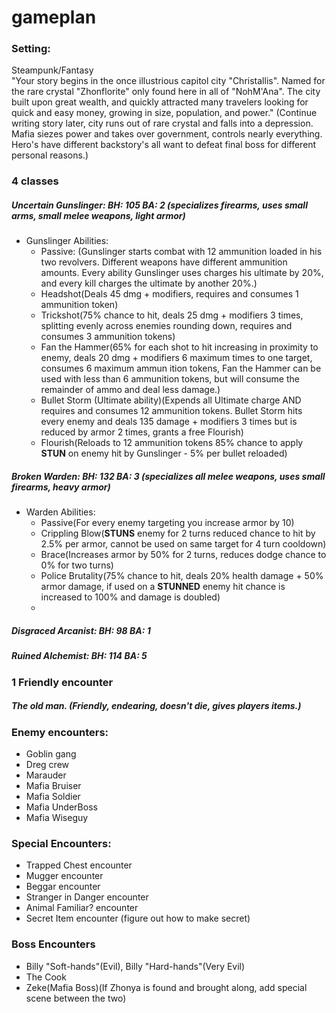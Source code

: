 # gameplan

### Setting:
Steampunk/Fantasy  
"Your story begins in the once illustrious capitol city "Christallis". Named for the rare crystal "Zhonflorite" only found here in all of "NohM'Ana". The city built upon great wealth, and quickly attracted many travelers looking for quick and easy money, growing in size, population, and power." (Continue writing story later, city runs out of rare crystal and falls into a depression. Mafia siezes power and takes over government, controls nearly everything. Hero's have different backstory's all want to defeat final boss for different personal reasons.)


### 4 classes  
##### Uncertain Gunslinger: BH: 105 BA: 2 (specializes firearms, uses small arms, small melee weapons, light armor)  
* Gunslinger Abilities: 
  * Passive: (Gunslinger starts combat with 12 ammunition loaded in his two revolvers. Different weapons have different ammunition amounts. Every ability Gunslinger uses charges     his ultimate by 20%, and every kill charges the ultimate by another 20%.) 
  * Headshot(Deals 45 dmg + modifiers, requires and consumes 1 ammunition token) 
  * Trickshot(75% chance to hit, deals 25 dmg + modifiers 3 times, splitting evenly across enemies rounding down, requires and consumes 3 ammunition tokens) 
  * Fan the Hammer(65% for each shot to hit increasing in proximity to enemy, deals 20 dmg + modifiers 6 maximum times to one target, consumes 6 maximum ammun ition tokens, Fan     the Hammer can be used with less than 6 ammunition tokens, but will consume the remainder of ammo and deal less damage.) 
  * Bullet Storm (Ultimate ability)(Expends all Ultimate charge AND requires and consumes 12 ammunition tokens. Bullet Storm hits every enemy and deals 135 damage + modifiers 3     times but is reduced by armor 2 times, grants a free Flourish) 
  * Flourish(Reloads to 12 ammunition tokens 85% chance to apply **STUN** on enemy hit by Gunslinger - 5% per bullet reloaded) 

##### Broken Warden: BH: 132 BA: 3 (specializes all melee weapons, uses small firearms, heavy armor)  
* Warden Abilities:
  * Passive(For every enemy targeting you increase armor by 10) 
  * Crippling Blow(**STUNS** enemy for 2 turns reduced chance to hit by 2.5% per armor, cannot be used on same target for 4 turn cooldown) 
  * Brace(Increases armor by 50% for 2 turns, reduces dodge chance to 0% for two turns)
  * Police Brutality(75% chance to hit, deals 20% health damage + 50% armor damage, if used on a **STUNNED** enemy hit chance is increased to 100% and damage is doubled)
  * 

##### Disgraced Arcanist: BH: 98 BA: 1  

##### Ruined Alchemist: BH: 114 BA: 5



### 1 Friendly encounter
##### The old man. (Friendly, endearing, doesn't die, gives players items.)



### Enemy encounters:

* Goblin gang
* Dreg crew
* Marauder
* Mafia Bruiser
* Mafia Soldier
* Mafia UnderBoss
* Mafia Wiseguy



### Special Encounters:

* Trapped Chest encounter
* Mugger encounter
* Beggar encounter
* Stranger in Danger encounter
* Animal Familiar? encounter
* Secret Item encounter (figure out how to make secret)

### Boss Encounters
* Billy "Soft-hands"(Evil), Billy "Hard-hands"(Very Evil)
* The Cook
* Zeke(Mafia Boss)(If Zhonya is found and brought along, add special scene between the two)

